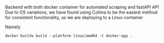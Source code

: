 Backend with both docker container for automated scraping and fastAPI API
Due to OS variations, we have found using Colima to be the easiest method for consistent functionality, as we are deploying to a Linux container

Namely
```colima start --profile rosetta --cpu 2 --memory 6 --arch aarch64 --vm-type=vz --vz-rosetta
docker buildx build --platform linux/amd64 -t docker-app .
